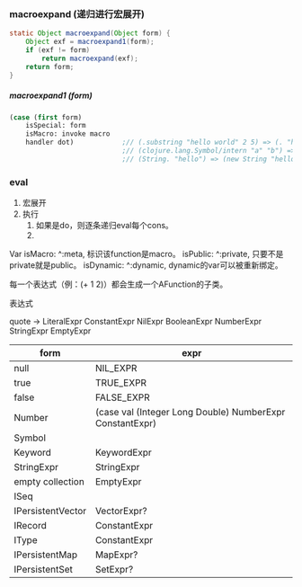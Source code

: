 ### macroexpand (递归进行宏展开)
~~~java
static Object macroexpand(Object form) {
    Object exf = macroexpand1(form);
    if (exf != form)
        return macroexpand(exf);
    return form;
}
~~~

##### macroexpand1 (form)
~~~lisp
(case (first form)
    isSpecial: form
    isMacro: invoke macro
    handler dot)            ;// (.substring "hello world" 2 5) => (. "hello world" substring 2 5)
                            ;// (clojure.lang.Symbol/intern "a" "b") => (. clojure.lang.Symbol intern "a" "b")
                            ;// (String. "hello") => (new String "hello")
~~~

### eval
1. 宏展开
2. 执行
    1. 如果是do，则逐条递归eval每个cons。
    2.



Var
    isMacro: ^:meta, 标识该function是macro。
    isPublic: ^:private, 只要不是private就是public。
    isDynamic: ^:dynamic, dynamic的var可以被重新绑定。


每一个表达式（例：(+ 1 2)）都会生成一个AFunction的子类。


表达式

quote ->
    LiteralExpr
        ConstantExpr
        NilExpr
        BooleanExpr
        NumberExpr
        StringExpr
        EmptyExpr


form                |   expr
--                  |   --
null                |   NIL_EXPR
true                |   TRUE_EXPR
false               |   FALSE_EXPR
Number              |   (case val (Integer Long Double) NumberExpr ConstantExpr)
Symbol              |
Keyword             |   KeywordExpr
StringExpr          |   StringExpr
empty collection    |   EmptyExpr
ISeq                |
IPersistentVector   |   VectorExpr?
IRecord             |   ConstantExpr
IType               |   ConstantExpr
IPersistentMap      |   MapExpr?
IPersistentSet      |   SetExpr?





